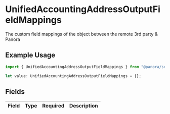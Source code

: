 # UnifiedAccountingAddressOutputFieldMappings

The custom field mappings of the object between the remote 3rd party & Panora

## Example Usage

```typescript
import { UnifiedAccountingAddressOutputFieldMappings } from "@panora/sdk/models/components";

let value: UnifiedAccountingAddressOutputFieldMappings = {};
```

## Fields

| Field       | Type        | Required    | Description |
| ----------- | ----------- | ----------- | ----------- |